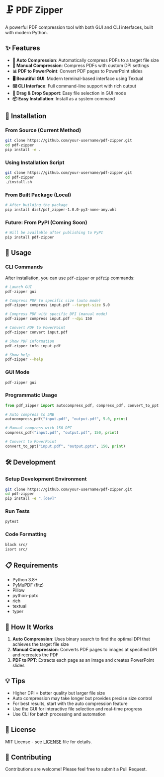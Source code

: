# 🗜️ PDF Zipper

A powerful PDF compression tool with both GUI and CLI interfaces, built with modern Python.

## ✨ Features

- **🎯 Auto Compression**: Automatically compress PDFs to a target file size
- **🔧 Manual Compression**: Compress PDFs with custom DPI settings  
- **📊 PDF to PowerPoint**: Convert PDF pages to PowerPoint slides
- **🖥️ Beautiful GUI**: Modern terminal-based interface using Textual
- **⌨️ CLI Interface**: Full command-line support with rich output
- **📁 Drag & Drop Support**: Easy file selection in GUI mode
- **📦 Easy Installation**: Install as a system command

## 🚀 Installation

### From Source (Current Method)
```bash
git clone https://github.com/your-username/pdf-zipper.git
cd pdf-zipper
pip install -e .
```

### Using Installation Script
```bash
git clone https://github.com/your-username/pdf-zipper.git
cd pdf-zipper
./install.sh
```

### From Built Package (Local)
```bash
# After building the package
pip install dist/pdf_zipper-1.0.0-py3-none-any.whl
```

### Future: From PyPI (Coming Soon)
```bash
# Will be available after publishing to PyPI
pip install pdf-zipper
```

## 📖 Usage

### CLI Commands

After installation, you can use `pdf-zipper` or `pdfzip` commands:

```bash
# Launch GUI
pdf-zipper gui

# Compress PDF to specific size (auto mode)
pdf-zipper compress input.pdf --target-size 5.0

# Compress PDF with specific DPI (manual mode)  
pdf-zipper compress input.pdf --dpi 150

# Convert PDF to PowerPoint
pdf-zipper convert input.pdf

# Show PDF information
pdf-zipper info input.pdf

# Show help
pdf-zipper --help
```

### GUI Mode
```bash
pdf-zipper gui
```

### Programmatic Usage
```python
from pdf_zipper import autocompress_pdf, compress_pdf, convert_to_ppt

# Auto compress to 5MB
autocompress_pdf("input.pdf", "output.pdf", 5.0, print)

# Manual compress with 150 DPI
compress_pdf("input.pdf", "output.pdf", 150, print)

# Convert to PowerPoint
convert_to_ppt("input.pdf", "output.pptx", 150, print)
```

## 🛠️ Development

### Setup Development Environment
```bash
git clone https://github.com/your-username/pdf-zipper.git
cd pdf-zipper
pip install -e ".[dev]"
```

### Run Tests
```bash
pytest
```

### Code Formatting
```bash
black src/
isort src/
```

## 📋 Requirements

- Python 3.8+
- PyMuPDF (fitz)
- Pillow
- python-pptx
- rich
- textual
- typer

## 🔧 How It Works

1. **Auto Compression**: Uses binary search to find the optimal DPI that achieves the target file size
2. **Manual Compression**: Converts PDF pages to images at specified DPI and recreates the PDF
3. **PDF to PPT**: Extracts each page as an image and creates PowerPoint slides

## 💡 Tips

- Higher DPI = better quality but larger file size
- Auto compression may take longer but provides precise size control
- For best results, start with the auto compression feature
- Use the GUI for interactive file selection and real-time progress
- Use CLI for batch processing and automation

## 📄 License

MIT License - see [LICENSE](LICENSE) file for details.

## 🤝 Contributing

Contributions are welcome! Please feel free to submit a Pull Request.
